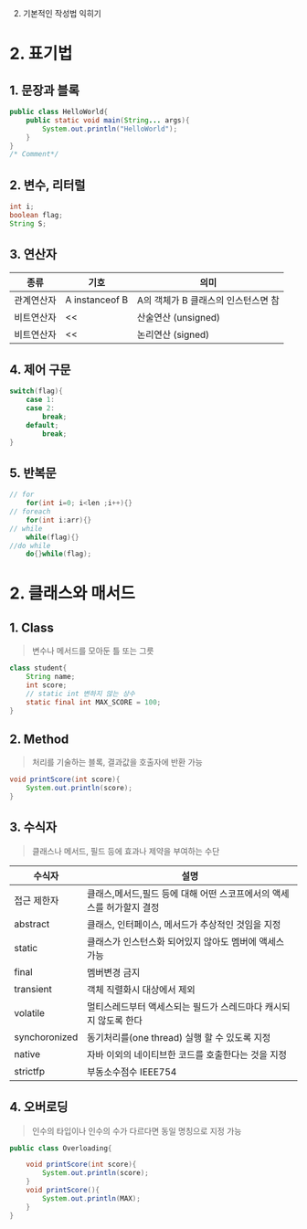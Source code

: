 2. 기본적인 작성법 익히기

# 2. 표기법

## 1. 문장과 블록
```java
public class HelloWorld{
    public static void main(String... args){
        System.out.println("HelloWorld");
    }
}
/* Comment*/
```

## 2. 변수, 리터럴
```java
int i;
boolean flag;
String S;
```

## 3. 연산자

|종류|기호|의미|
|-|-|-|
|관계연산자|A instanceof B|A의 객체가 B 클래스의 인스턴스면 참|
|비트연산자|<<|산술연산 (unsigned)|
|비트연산자|<<|논리연산 (signed)|

## 4. 제어 구문

```java
switch(flag){
    case 1:
    case 2:
        break;
    default;
        break;
}
```

## 5. 반복문
```java
// for
    for(int i=0; i<len ;i++){}
// foreach
    for(int i:arr){}
// while
    while(flag){}
//do while
    do{}while(flag);
```

# 2. 클래스와 매서드

## 1. Class

> 변수나 메서드를 모아둔 틀 또는 그릇
```java
class student{
    String name;
    int score;
    // static int 변하지 않는 상수
    static final int MAX_SCORE = 100;
}
```

## 2. Method
> 처리를 기술하는 블록, 결과값을 호출자에 반환 가능
```java
void printScore(int score){
    System.out.println(score);
}
```

## 3. 수식자
> 클래스나 메서드, 필드 등에 효과나 제약을 부여하는 수단

|수식자|설명|
|-|-|
|접근 제한자|클래스,메서드,필드 등에 대해 어떤 스코프에서의 액세스를 허가할지 결정|
|abstract|클래스, 인터페이스, 메서드가 추상적인 것임을 지정|
|static|클래스가 인스턴스화 되어있지 않아도 멤버에 액세스 가능|
|final|멤버변경 금지|
|transient|객체 직렬화시 대상에서 제외|
|volatile|멀티스레드부터 액세스되는 필드가 스레드마다 캐시되지 않도록 한다|
|synchoronized|동기처리를(one thread) 실행 할 수 있도록 지정|
|native|자바 이외의 네이티브한 코드를 호출한다는 것을 지정|
|strictfp|부동소수점수 IEEE754|

## 4. 오버로딩
> 인수의 타입이나 인수의 수가 다르다면 동일 명칭으로 지정 가능
```java
public class Overloading{

    void printScore(int score){
        System.out.println(score);
    }
    void printScore(){
        System.out.println(MAX);
    }
}
```